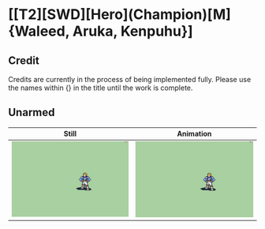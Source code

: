 # [\[T2\]\[SWD\]\[Hero\]\(Champion\)\[M\]{Waleed, Aruka, Kenpuhu}]

## Credit

Credits are currently in the process of being implemented fully. Please use the names within {} in the title until the work is complete.
	
## Unarmed

| Still | Animation |
| :---: | :-------: |
| ![Unarmed still](./Unarmed_000.png) | ![Unarmed animation](./Unarmed.gif) |
